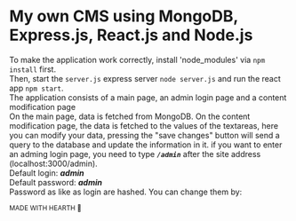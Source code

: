 # My own CMS using MongoDB, Express.js, React.js and Node.js
To make the application work correctly, install 'node_modules' via `npm install` first.<br>
Then, start the `server.js` express server `node server.js` and run the react app `npm start`.<br>
The application consists of a main page, an admin login page and a content modification page <br>
On the main page, data is fetched from MongoDB.
On the content modification page, the data is fetched to the values ​​of the textareas, here you can modify your data, pressing the "save changes" button will send a query to the database and update the information in it.
if you want to enter an adming login page, you need to type <i><b>`/admin`</b></i> after the site address (localhost:3000/admin).<br>
Default login: <i><b>admin</b></i><br>
Default password: <i><b>admin</b></i><br>
Password as like as login are hashed. You can change them by:

<sub>MADE WITH HEARTH 🖤</sub>
